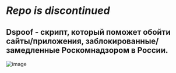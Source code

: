 # *Repo is discontinued*
## **Dspoof - скрипт, который поможет обойти сайты/приложения, заблокированные/замедленные Роскомнадзором в России.**
![image](https://github.com/user-attachments/assets/afd0f5f5-9e08-48e5-8de9-d18c5079963c)
